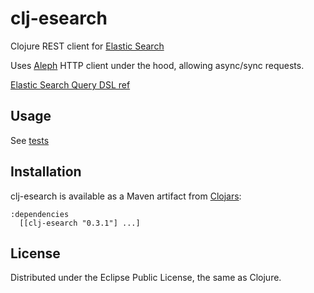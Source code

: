 # clj-esearch

Clojure REST client for [Elastic Search](http://www.elasticsearch.org/)

Uses [Aleph](https://github.com/ztellman/aleph) HTTP client under the hood,
allowing async/sync requests.

[Elastic Search Query DSL ref](http://www.elasticsearch.org/guide/reference/query-dsl/)

## Usage

See [tests](https://github.com/mpenet/clj-esearch/blob/master/test/clj_esearch/test/core.clj)

## Installation

clj-esearch is available as a Maven artifact from [Clojars](http://clojars.org/clj-esearch):

    :dependencies
      [[clj-esearch "0.3.1"] ...]

## License

Distributed under the Eclipse Public License, the same as Clojure.
